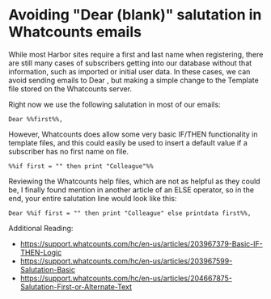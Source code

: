 # Avoiding "Dear (blank)" salutation in Whatcounts emails

While most Harbor sites require a first and last name when registering, there are still many cases of subscribers getting into our database without that information, such as imported or initial user data. In these cases, we can avoid sending emails to Dear , but making a simple change to the Template file stored on the Whatcounts server.

Right now we use the following salutation in most of our emails:

```
Dear %%first%%,
```

However, Whatcounts does allow some very basic IF/THEN functionality in template files, and this could easily be used to insert a default value if a subscriber has no first name on file.

```
%%if first = "" then print "Colleague"%%
```

Reviewing the Whatcounts help files, which are not as helpful as they could be, I finally found mention in another article of an ELSE operator, so in the end, your entire salutation line would look like this:

```
Dear %%if first = "" then print "Colleague" else printdata first%%,
```

Additional Reading:

- https://support.whatcounts.com/hc/en-us/articles/203967379-Basic-IF-THEN-Logic
- https://support.whatcounts.com/hc/en-us/articles/203967599-Salutation-Basic
- https://support.whatcounts.com/hc/en-us/articles/204667875-Salutation-First-or-Alternate-Text
